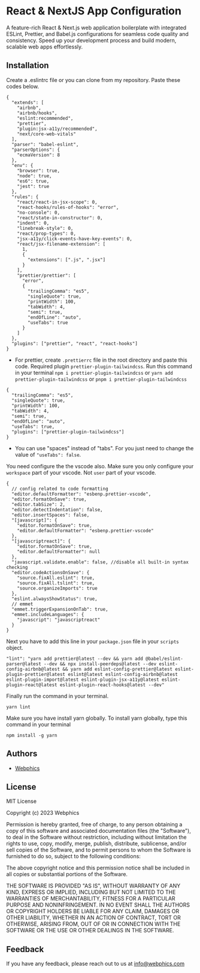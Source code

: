 # React & NextJS App Configuration

A feature-rich React & Next.js web application boilerplate with integrated ESLint, Prettier, and Babel.js configurations for seamless code quality and consistency. Speed up your development process and build modern, scalable web apps effortlessly.

## Installation

Create a .eslintrc file or you can clone from my repository. Paste these codes below.

```
{
  "extends": [
    "airbnb",
    "airbnb/hooks",
    "eslint:recommended",
    "prettier",
    "plugin:jsx-a11y/recommended",
    "next/core-web-vitals"
  ],
  "parser": "babel-eslint",
  "parserOptions": {
    "ecmaVersion": 8
  },
  "env": {
    "browser": true,
    "node": true,
    "es6": true,
    "jest": true
  },
  "rules": {
    "react/react-in-jsx-scope": 0,
    "react-hooks/rules-of-hooks": "error",
    "no-console": 0,
    "react/state-in-constructor": 0,
    "indent": 0,
    "linebreak-style": 0,
    "react/prop-types": 0,
    "jsx-a11y/click-events-have-key-events": 0,
    "react/jsx-filename-extension": [
      1,
      {
        "extensions": [".js", ".jsx"]
      }
    ],
    "prettier/prettier": [
      "error",
      {
        "trailingComma": "es5",
        "singleQuote": true,
        "printWidth": 100,
        "tabWidth": 4,
        "semi": true,
        "endOfLine": "auto",
        "useTabs": true
      }
    ]
  },
  "plugins": ["prettier", "react", "react-hooks"]
}
```

- For prettier, create `.prettierrc` file in the root directory and paste this code. Required plugin `prettier-plugin-tailwindcss`. Run this command in your terminal `npm i prettier-plugin-tailwindcss` or `yarn add prettier-plugin-tailwindcss` or `pnpm i prettier-plugin-tailwindcss`

```
{
  "trailingComma": "es5",
  "singleQuote": true,
  "printWidth": 100,
  "tabWidth": 4,
  "semi": true,
  "endOfLine": "auto",
  "useTabs": true,
  "plugins": ["prettier-plugin-tailwindcss"]
}
```

- You can use "spaces" instead of "tabs". For you just need to change the value of `"useTabs": false`.

You need configure the the vscode also. Make sure you only configure your `workspace` part of your vscode. Not `user` part of your vscode.

```
{
  // config related to code formatting
  "editor.defaultFormatter": "esbenp.prettier-vscode",
  "editor.formatOnSave": true,
  "editor.tabSize": 2,
  "editor.detectIndentation": false,
  "editor.insertSpaces": false,
  "[javascript]": {
    "editor.formatOnSave": true,
    "editor.defaultFormatter": "esbenp.prettier-vscode"
  },
  "[javascriptreact]": {
    "editor.formatOnSave": true,
    "editor.defaultFormatter": null
  },
  "javascript.validate.enable": false, //disable all built-in syntax checking
  "editor.codeActionsOnSave": {
    "source.fixAll.eslint": true,
    "source.fixAll.tslint": true,
    "source.organizeImports": true
  },
  "eslint.alwaysShowStatus": true,
  // emmet
  "emmet.triggerExpansionOnTab": true,
  "emmet.includeLanguages": {
    "javascript": "javascriptreact"
  }
}
```

Next you have to add this line in your `package.json` file in your `scripts` object.

```
"lint": "yarn add prettier@latest --dev && yarn add @babel/eslint-parser@latest --dev && npx install-peerdeps@latest --dev eslint-config-airbnb@latest && yarn add eslint-config-prettier@latest eslint-plugin-prettier@latest eslint@latest eslint-config-airbnb@latest eslint-plugin-import@latest eslint-plugin-jsx-a11y@latest eslint-plugin-react@latest eslint-plugin-react-hooks@latest --dev"
```

Finally run the command in your terminal.

```
yarn lint
```

Make sure you have install yarn globally. To install yarn globally, type this command in your terminal

```
npm install -g yarn
```

## Authors

- [Webphics](https://webphics.com/)

## License

MIT License

Copyright (c) 2023 Webphics

Permission is hereby granted, free of charge, to any person obtaining a copy
of this software and associated documentation files (the "Software"), to deal
in the Software without restriction, including without limitation the rights
to use, copy, modify, merge, publish, distribute, sublicense, and/or sell
copies of the Software, and to permit persons to whom the Software is
furnished to do so, subject to the following conditions:

The above copyright notice and this permission notice shall be included in all
copies or substantial portions of the Software.

THE SOFTWARE IS PROVIDED "AS IS", WITHOUT WARRANTY OF ANY KIND, EXPRESS OR
IMPLIED, INCLUDING BUT NOT LIMITED TO THE WARRANTIES OF MERCHANTABILITY,
FITNESS FOR A PARTICULAR PURPOSE AND NONINFRINGEMENT. IN NO EVENT SHALL THE
AUTHORS OR COPYRIGHT HOLDERS BE LIABLE FOR ANY CLAIM, DAMAGES OR OTHER
LIABILITY, WHETHER IN AN ACTION OF CONTRACT, TORT OR OTHERWISE, ARISING FROM,
OUT OF OR IN CONNECTION WITH THE SOFTWARE OR THE USE OR OTHER DEALINGS IN THE
SOFTWARE.

## Feedback

If you have any feedback, please reach out to us at info@webphics.com
